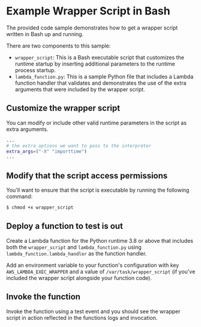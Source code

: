 # Example Wrapper Script in Bash
The provided code sample demonstrates how to get a wrapper script written in Bash up and running.

There are two components to this sample:
* `wrapper_script`: This is a Bash executable script that customizes the runtime startup by inserting additional parameters to the runtime process startup.
* `lambda_function.py`: This is a sample Python file that includes a Lambda function handler that validates and demonstrates the use of the extra arguments that were included by the wrapper script.

## Customize the wrapper script
You can modify or include other valid runtime parameters in the script as extra arguments.

```bash
...
# the extra options we want to pass to the interpreter
extra_args=("-X" "importtime")
...
```

## Modify that the script access permissions
You'll want to ensure that the script is executable by running the following command:

```bash
$ chmod +x wrapper_script
```

## Deploy a function to test is out
Create a Lambda function for the Python runtime 3.8 or above that includes both the `wrapper_script` and `lambda_function.py` using `lambda_function.lambda_handler` as the function handler.

Add an environment variable to your function's configuration with key `AWS_LAMBDA_EXEC_WRAPPER` and a value of `/var/task/wrapper_script` (if you've included the wrapper script alongside your function code).

## Invoke the function
Invoke the function using a test event and you should see the wrapper script in action reflected in the functions logs and invocation.
